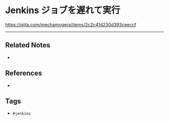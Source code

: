 # Jenkins ジョブを遅れて実行
https://qiita.com/mechamogera/items/2c2c41d230d393ceeccf

---
## Related Notes
- 

## References
- 

## Tags
- `#jenkins` 